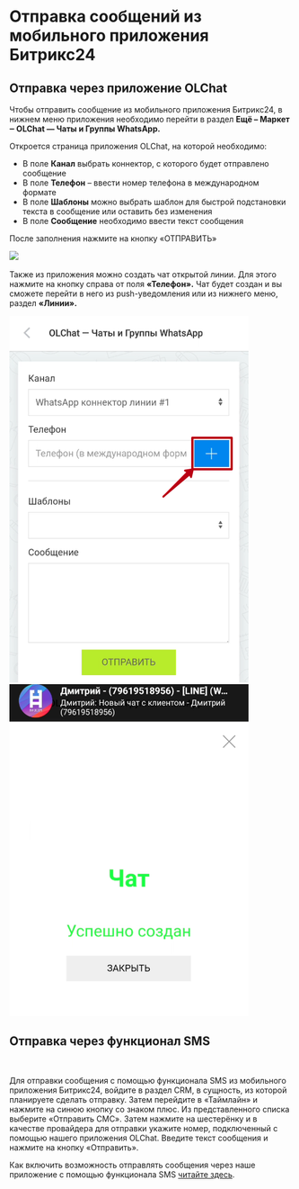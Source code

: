 # Отправка сообщений из мобильного приложения Битрикс24

## Отправка через приложение OLChat

Чтобы отправить сообщение из мобильного приложения Битрикс24, в нижнем меню приложения необходимо перейти в раздел **Ещё – Маркет ‒ OLChat — Чаты и Группы WhatsApp.**

Откроется страница приложения OLChat, на которой необходимо:

* В поле **Канал** выбрать коннектор, с которого будет отправлено сообщение
* В поле **Телефон** – ввести номер телефона в международном формате
* В поле **Шаблоны** можно выбрать шаблон для быстрой подстановки текста в сообщение или оставить без изменения
* В поле **Сообщение** необходимо ввести текст сообщения

После заполнения нажмите на кнопку «ОТПРАВИТЬ»

![](<../../.gitbook/assets/Отправка и мобильного приложения.gif>)

Также из приложения можно создать чат открытой линии. Для этого нажмите на кнопку справа от поля **«Телефон».** Чат будет создан и вы сможете перейти в него из push-уведомления или из нижнего меню, раздел **«Линии».**

![](<../../.gitbook/assets/image (410).png>)![](<../../.gitbook/assets/image (39) (1).png>)

## Отправка через функционал SMS

<figure><img src="../../.gitbook/assets/image.gif" alt=""><figcaption></figcaption></figure>

Для отправки сообщения с помощью функционала SMS из мобильного приложения Битрикс24, войдите в раздел CRM, в сущность, из которой планируете сделать отправку. Затем перейдите в «Таймлайн» и нажмите на синюю кнопку со знаком плюс. Из представленного списка выберите «Отправить СМС». Затем нажмите на шестерёнку и в качестве провайдера для отправки укажите номер, подключенный с помощью нашего приложения OLChat. Введите текст сообщения и нажмите на кнопку «Отправить».

Как включить возможность отправлять сообщения через наше приложение с помощью функционала SMS [читайте здесь](https://docs.olchat.io/ispolzovanie/poluchenie-i-otpravka-soobshenii/kak-napisat-pervym-sms#vklyuchenie-provaidera-sms-i-osobennosti-metoda).
